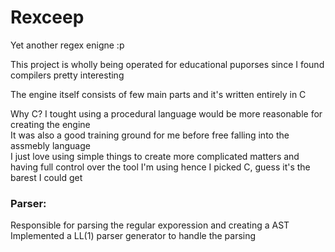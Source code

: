 # Rexceep

Yet another regex enigne :p

This project is wholly being operated for educational puporses since I found compilers pretty interesting  

The engine itself consists of few main parts and it's written entirely in C

Why C?
I tought using a procedural language would be more reasonable for creating the engine  
It was also a good training ground for me before free falling into the assmebly language  
I just love using simple things to create more complicated matters and having full control over the tool I'm using hence I picked C, guess it's the barest I could get  

### Parser:
Responsible for parsing the regular exporession and creating a AST  
Implemented a LL(1) parser generator to handle the parsing
